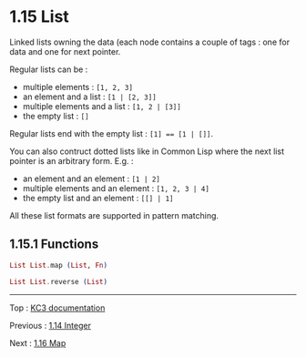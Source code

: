 # 1.15 List

Linked lists owning the data (each node contains a couple of tags :
one for data and one for next pointer.

Regular lists can be :
 - multiple elements : `[1, 2, 3]`
 - an element and a list : `[1 | [2, 3]]`
 - multiple elements and a list : `[1, 2 | [3]]`
 - the empty list : `[]`

Regular lists end with the empty list : `[1] == [1 | []]`.

You can also contruct dotted lists like in Common Lisp where
the next list pointer is an arbitrary form. E.g. :
 - an element and an element : `[1 | 2]`
 - multiple elements and an element : `[1, 2, 3 | 4]`
 - the empty list and an element : `[[] | 1]`

All these list formats are supported in pattern matching.

## 1.15.1 Functions

```elixir
List List.map (List, Fn)
```

```elixir
List List.reverse (List)
```

---

Top : [KC3 documentation](../)

Previous : [1.14 Integer](1.14_Integer)

Next : [1.16 Map](1.16_Map)
